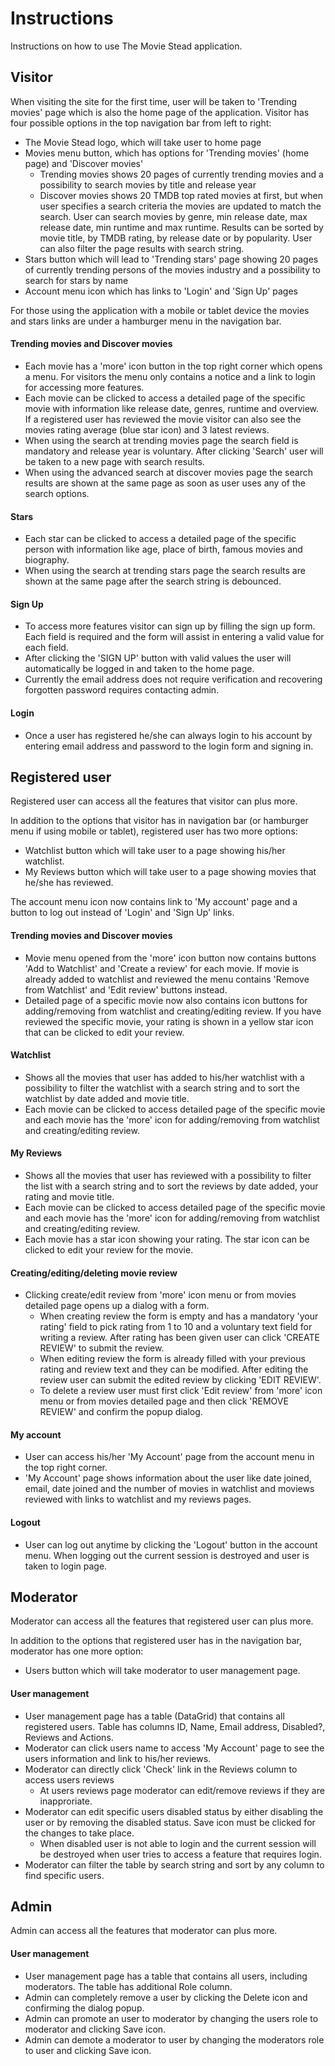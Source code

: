 # Instructions
Instructions on how to use The Movie Stead application.

## Visitor
When visiting the site for the first time, user will be taken to 'Trending movies' page which is also the home page of the application. Visitor has four possible options in the top navigation bar from left to right:
* The Movie Stead logo, which will take user to home page
* Movies menu button, which has options for 'Trending movies' (home page) and 'Discover movies'
  * Trending movies shows 20 pages of currently trending movies and a possibility to search movies by title and release year
  * Discover movies shows 20 TMDB top rated movies at first, but when user specifies a search criteria the movies are updated to match the search. User can search movies by genre, min release date, max release date, min runtime and max runtime. Results can be sorted by movie title, by TMDB rating, by release date or by popularity. User can also filter the page results with search string.
* Stars button which will lead to 'Trending stars' page showing 20 pages of currently trending persons of the movies industry and a possibility to search for stars by name
* Account menu icon which has links to 'Login' and 'Sign Up' pages

For those using the application with a mobile or tablet device the movies and stars links are under a hamburger menu in the navigation bar.

#### Trending movies and Discover movies
* Each movie has a 'more' icon button in the top right corner which opens a menu. For visitors the menu only contains a notice and a link to login for accessing more features.
* Each movie can be clicked to access a detailed page of the specific movie with information like release date, genres, runtime and overview. If a registered user has reviewed the movie visitor can also see the movies rating average (blue star icon) and 3 latest reviews.
* When using the search at trending movies page the search field is mandatory and release year is voluntary. After clicking 'Search' user will be taken to a new page with search results.
* When using the advanced search at discover movies page the search results are shown at the same page as soon as user uses any of the search options.

#### Stars
* Each star can be clicked to access a detailed page of the specific person with information like age, place of birth, famous movies and biography.
* When using the search at trending stars page the search results are shown at the same page after the search string is debounced.

#### Sign Up
* To access more features visitor can sign up by filling the sign up form. Each field is required and the form will assist in entering a valid value for each field.
* After clicking the 'SIGN UP' button with valid values the user will automatically be logged in and taken to the home page.
* Currently the email address does not require verification and recovering forgotten password requires contacting admin.

#### Login
* Once a user has registered he/she can always login to his account by entering email address and password to the login form and signing in.

## Registered user
Registered user can access all the features that visitor can plus more.  

In addition to the options that visitor has in navigation bar (or hamburger menu if using mobile or tablet), registered user has two more options:
* Watchlist button which will take user to a page showing his/her watchlist.
* My Reviews button which will take user to a page showing movies that he/she has reviewed.

The account menu icon now contains link to 'My account' page and a button to log out instead of 'Login' and 'Sign Up' links.

#### Trending movies and Discover movies
* Movie menu opened from the 'more' icon button now contains buttons 'Add to Watchlist' and 'Create a review' for each movie. If movie is already added to watchlist and reviewed the menu contains 'Remove from Watchlist' and 'Edit review' buttons instead.
* Detailed page of a specific movie now also contains icon buttons for adding/removing from watchlist and creating/editing review. If you have reviewed the specific movie, your rating is shown in a yellow star icon that can be clicked to edit your review.

#### Watchlist
* Shows all the movies that user has added to his/her watchlist with a possibility to filter the watchlist with a search string and to sort the watchlist by date added and movie title.
* Each movie can be clicked to access detailed page of the specific movie and each movie has the 'more' icon for adding/removing from watchlist and creating/editing review.

#### My Reviews
* Shows all the movies that user has reviewed with a possibility to filter the list with a search string and to sort the reviews by date added, your rating and movie title.
* Each movie can be clicked to access detailed page of the specific movie and each movie has the 'more' icon for adding/removing from watchlist and creating/editing review.
* Each movie has a star icon showing your rating. The star icon can be clicked to edit your review for the movie.

#### Creating/editing/deleting movie review
* Clicking create/edit review from 'more' icon menu or from movies detailed page opens up a dialog with a form.
  * When creating review the form is empty and has a mandatory 'your rating' field to pick rating from 1 to 10 and a voluntary text field for writing a review. After rating has been given user can click 'CREATE REVIEW' to submit the review.
  * When editing review the form is already filled with your previous rating and review text and they can be modified. After editing the review user can submit the edited review by clicking 'EDIT REVIEW'.
  * To delete a review user must first click 'Edit review' from 'more' icon menu or from movies detailed page and then click 'REMOVE REVIEW' and confirm the popup dialog.
 
#### My account
* User can access his/her 'My Account' page from the account menu in the top right corner.
* 'My Account' page shows information about the user like date joined, email, date joined and the number of movies in watchlist and moviews reviewed with links to watchlist and my reviews pages.

#### Logout
* User can log out anytime by clicking the 'Logout' button in the account menu. When logging out the current session is destroyed and user is taken to login page.

## Moderator
Moderator can access all the features that registered user can plus more.

In addition to the options that registered user has in the navigation bar, moderator has one more option:
* Users button which will take moderator to user management page.

#### User management
* User management page has a table (DataGrid) that contains all registered users. Table has columns ID, Name, Email address, Disabled?, Reviews and Actions.
* Moderator can click users name to access 'My Account' page to see the users information and link to his/her reviews.
* Moderator can directly click 'Check' link in the Reviews column to access users reviews
  * At users reviews page moderator can edit/remove reviews if they are inapproriate.
* Moderator can edit specific users disabled status by either disabling the user or by removing the disabled status. Save icon must be clicked for the changes to take place.
  * When disabled user is not able to login and the current session will be destroyed when user tries to access a feature that requires login.
* Moderator can filter the table by search string and sort by any column to find specific users.

## Admin
Admin can access all the features that moderator can plus more.

#### User management
* User management page has a table that contains all users, including moderators. The table has additional Role column.
* Admin can completely remove a user by clicking the Delete icon and confirming the dialog popup.
* Admin can promote an user to moderator by changing the users role to moderator and clicking Save icon.
* Admin can demote a moderator to user by changing the moderators role to user and clicking Save icon.


  
